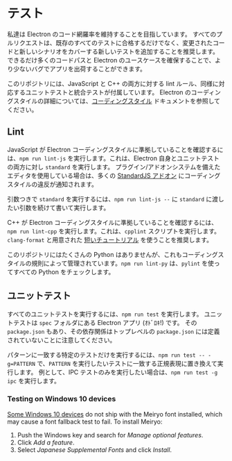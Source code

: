 # テスト

私達は Electron のコード網羅率を維持することを目指しています。 すべてのプルリクエストは、既存のすべてのテストに合格するだけでなく、変更されたコードと新しいシナリオをカバーする新しいテストを追加することを推奨します。 できるだけ多くのコードパスと Electron のユースケースを確保することで、より少ないバグでアプリを出荷することができます。

このリポジトリには、JavaScript と C++ の両方に対する lint ルール、同様に対応するユニットテストと統合テストが付属しています。 Electron のコーディングスタイルの詳細については、[コーディングスタイル](coding-style.md) ドキュメントを参照してください。

## Lint

JavaScript が Electron コーディングスタイルに準拠していることを確認するには、`npm run lint-js` を実行します。これは、Electron 自身とユニットテストの両方に対し `standard` を実行します。 プラグイン/アドオンシステムを備えたエディタを使用している場合は、多くの [StandardJS アドオン](https://standardjs.com/#are-there-text-editor-plugins) にコーディングスタイルの違反が通知されます。

引数つきで `standard` を実行するには、`npm run lint-js --` に `standard` に渡したい引数を続けて書いて実行します。

C++ が Electron コーディングスタイルに準拠していることを確認するには、`npm run lint-cpp` を実行します。これは、`cpplint` スクリプトを実行します。 `clang-format` と用意された [短いチュートリアル](clang-format.md) を使うことを推奨します。

このリポジトリにはたくさんの Python はありませんが、これもコーディングスタイルの規則によって管理されています。`npm run lint-py` は、`pylint` を使ってすべての Python をチェックします。

## ユニットテスト

すべてのユニットテストを実行するには、`npm run test` を実行します。 ユニットテストは `spec` フォルダにある Electron アプリ (ｵﾄﾞﾛｷ!) です。 その `package.json` もあり、その依存関係はトップレベルの `package.json` には定義されていないことに注意してください。

パターンに一致する特定のテストだけを実行するには、`npm run test -- -g=PATTERN` で、`PATTERN` を実行したいテストに一致する正規表現に置き換えて実行します。 例として、IPC テストのみを実行したい場合は、`npm run test -g ipc` を実行します。

### Testing on Windows 10 devices

[Some Windows 10 devices](https://docs.microsoft.com/en-us/typography/fonts/windows_10_font_list) do not ship with the Meiryo font installed, which may cause a font fallback test to fail. To install Meiryo:

1. Push the Windows key and search for *Manage optional features*.
2. Click *Add a feature*.
3. Select *Japanese Supplemental Fonts* and click *Install*.